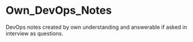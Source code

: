 # Own_DevOps_Notes
DevOps notes created by own understanding and answerable if asked in interview as questions.
